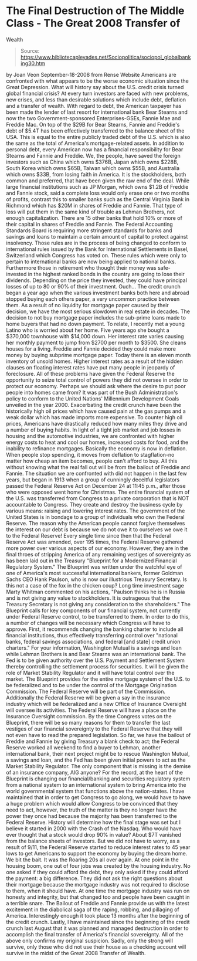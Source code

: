 # The Final Destruction of The Middle Class - The Great 2008 Transfer of 
Wealth

> Source: https://www.bibliotecapleyades.net/Sociopolitica/sociopol_globalbanking30.htm

by Joan Veon
September-18-2008
from
Rense
Website
Americans are confronted with what appears to be
the worse economic situation since the Great Depression.
What will history say about the U.S. credit
crisis turned global financial crisis?
At every turn investors are faced with new
problems, new crises, and less than desirable solutions which include debt,
deflation and a transfer of wealth.
With regard to debt, the American taxpayer has been made the lender of last
resort for international bank Bear Stearns and now the two
Government-sponsored Enterprises-GSEs, Fannie Mae and Freddie Mac.
On top of the $29B for Bear Stearns, Fannie and
Freddie's debt of $5.4T has been effectively transferred to the balance
sheet of the USA.
This is equal to the entire publicly traded debt
of the U.S. which is also the same as the total of America's
mortgage-related assets. In addition to personal debt, every American now
has a financial responsibility for Bear Stearns and Fannie and Freddie.
We, the people, have saved the foreign investors such as China which owns
$376B, Japan which owns $228B, South Korea which owns $65B, Taiwan which
owns $55B, and Australia which owns $33B, from losing faith in America. It
is the stockholders, both common and preferred, that have been given the raw
end of the deal.
While large financial institutions such as JP
Morgan, which owns $1.2B of Freddie and Fannie stock, said a complete loss
would only erase one or two months of profits, contrast this to smaller
banks such as the Central Virginia Bank in Richmond which has $20M in shares
of Freddie and Fannie.
That type of loss will put them in the same kind
of trouble as Lehman Brothers, not enough capitalization. There are 15 other
banks that hold 10% or more of their capital in shares of Freddie and
Fannie.
The Federal Accounting Standards Board is requiring more stringent
standards for banks and savings and loans to maintain a certain amount of
capital to protect against insolvency. Those rules are in the process of
being changed to conform to international rules issued by the
Bank for International Settlements in
Basel, Switzerland which Congress has voted on.
These rules which were only to pertain to
international banks are now being applied to national banks.
Furthermore those in retirement who thought their money was safe-invested in
the highest ranked bonds in the country are going to lose their dividends.
Depending on the price they invested, they could have principal losses of up
to 80 or 90% of their investment. Ouch...
The credit crunch began a year ago when the various investment banks both
here and abroad stopped buying each others paper, a very uncommon practice
between them. As a result of no liquidity for mortgage paper caused by their
decision, we have the most serious slowdown in real estate in decades.
The decision to not buy mortgage paper includes
the sub-prime loans made to home buyers that had no down payment. To relate,
I recently met a young Latino who is worried about her home. Five years ago
she bought a $370,000 townhouse with $14,000 down. Her interest rate varies
causing her monthly payment to jump from $2700 per month to $3500. She
cleans houses for a living.
Freddie and Fannie decided they could make more money by buying subprime
mortgage paper. Today there is an eleven month inventory of unsold homes.
Higher interest rates as a result of the hidden clauses on floating interest
rates have put many people in jeopardy of foreclosure. All of these problems
have given
the Federal Reserve the opportunity to
seize total control of powers they did not oversee in order to protect
our economy.
Perhaps we should ask where the desire to put
poor people into homes came from? It was part of the Bush
Administration's policy to conform to the United Nations' Millennium
Development Goals unveiled in the year 2000.
Exacerbating the credit crunch have been the historically high oil prices
which have caused pain at the gas pumps and a weak dollar which has made
imports more expensive. To counter high oil prices, Americans have
drastically reduced how many miles they drive and a number of buying habits.
In light of a tight job market and job losses in housing and the automotive
industries, we are confronted with higher energy costs to heat and cool our
homes, increased costs for food, and the inability to refinance mortgages.
Basically the economy is now in deflation.
When people stop spending, it moves from
deflation to stagflation-no matter how cheap an item becomes, people can't
afford to buy. All this without knowing what the real fall out will be from
the bailout of Freddie and Fannie.
The situation we are confronted with did not happen in the last few years,
but began in 1913 when a group of cunningly deceitful legislators passed the
Federal Reserve Act on December 24 at 11:45 p.m., after those who were
opposed went home for Christmas. The entire financial system of the U.S. was
transferred from Congress to a private corporation that is NOT accountable
to Congress.
They create and destroy the business cycle by
various means: raising and lowering interest rates. The government of the
United States is in bondage to a group of individuals who own the Federal
Reserve. The reason why the American people cannot forgive themselves the
interest on our debt is because we do not owe it to ourselves we owe it to
the Federal Reserve!
Every single time since then that the Federal
Reserve Act was amended, over 195 times, the Federal Reserve gathered more
power over various aspects of our economy. However, they are in the final
throes of stripping America of any remaining vestiges of sovereignty as has
been laid out in the Treasury "Blueprint for a Modernized Financial
Regulatory System."
The Blueprint was written under the watchful eye of one of America's
most successful international bankers, former Goldman Sachs CEO Hank
Paulson, who is now our illustrious Treasury Secretary. Is this
not a case of the fox in the chicken coup?
Long time investment sage Marty Whitman
commented on his actions,
"Paulson thinks he is in Russia and is not
giving any value to stockholders. It is outrageous that the Treasury
Secretary is not giving any consideration to the shareholders."
The Blueprint calls for key components of our
financial system, not currently under Federal Reserve control, to be
transferred to them. In order to do this, a number of changes will be
necessary which Congress will have to approve.
First, it recommends changing the banking
charter to include all financial institutions, thus effectively transferring
control over "national banks, federal savings associations, and federal [and
state] credit union charters."
For your information, Washington Mutual is a
savings and loan while Lehman Brothers is and Bear Stearns was an
international bank. The Fed is to be given authority over the U.S.
Payment and Settlement System thereby controlling the settlement process
for securities. It will be given the role of Market Stability Regulator and
it will have total control over the market.
The Blueprint provides for the entire mortgage
system of the U.S. to be federalized and to be under the control of the
Mortgage Origination Commission. The Federal Reserve will be part of the
Commission. Additionally the Federal Reserve will be given a say in the
insurance industry which will be federalized and a new Office of Insurance
Oversight will oversee its activities.
The Federal Reserve will have a place on the
Insurance Oversight commission.
By the time Congress votes on the Blueprint, there will be so many reasons
for them to transfer the last vestiges of our financial sovereignty to the
Federal Reserve that they will not even have to read the prepared
legislation.
So far, we have the bailout of Freddie and
Fannie by giving Treasury a blank check to act; the Federal Reserve worked
all weekend to find a buyer to Lehman, another international bank, their
next project might be to rescue Washington Mutual, a savings and loan, and
the Fed has been given initial powers to act as the Market Stability
Regulator.
The only component that is missing is the demise
of an insurance company, AIG anyone?
For the record, at the heart of the Blueprint is changing our
financial/banking and securities regulatory system from a national system to
an international system to bring America into the world governmental system
that functions above the nation-states. I have maintained that in order to
get Congress to go along, we would have to have a huge problem which would
allow Congress to be convinced that they need to act, however, the truth of
the matter is they no longer have the power they once had because the
majority has been transferred to the Federal Reserve.
History will determine how the final stage was set but I believe it started
in 2000 with the Crash of the Nasdaq. Who would have ever thought
that a stock would drop 90% in value?
About $7T vanished from the balance sheets of
investors.
But we did not have to worry, as a result of
9/11,
the Federal Reserve started to reduce interest rates to 45 year lows to get
Americans to support the economy by buying the dream home. We bit the bait.
It was the Roaring 20s all over again. At one point in the housing
boom, one out of four jobs was created by the housing industry.
No one asked if they could afford the debt, they
only asked if they could afford the payment: a big difference.
They did not ask the right questions about their
mortgage because the mortgage industry was not required to disclose to them,
when it should have. At one time the mortgage industry was run on honesty
and integrity, but that changed too and people have been caught in a
terrible snare.
The Bailout of Freddie and Fannie provide us with the latest
excitement in the diabolical saga of the raping, robbing, and pillaging
of America.
Interestingly enough it took place 13 months
after the beginning of the credit crunch. Lastly, I have maintained since
the beginning of the credit crunch last August that it was planned and
managed destruction in order to accomplish the final transfer of America's
financial sovereignty.
All of the above only confirms my original
suspicion.
Sadly, only the strong will survive, only those
who did not use their house as a checking account will survive in the midst
of the Great 2008 Transfer of Wealth.
